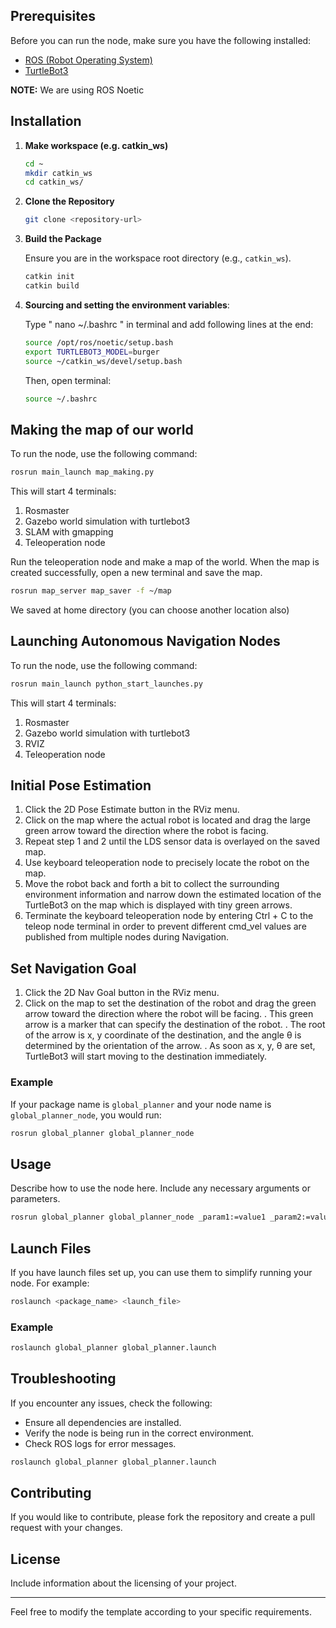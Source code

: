 ## Prerequisites

Before you can run the node, make sure you have the following installed:
- [ROS (Robot Operating System)](http://wiki.ros.org/ROS/Installation)
- [TurtleBot3](https://emanual.robotis.com/docs/en/platform/turtlebot3/quick-start/)



**NOTE:** We are using ROS Noetic

## Installation

1.  **Make workspace (e.g. catkin_ws)**

     ```bash
    cd ~
    mkdir catkin_ws
    cd catkin_ws/
    
    ```

2.  **Clone the Repository**

    ```bash
    git clone <repository-url>
    ```

3. **Build the Package**

    Ensure you are in the workspace root directory (e.g., `catkin_ws`).

    ```bash
    catkin init
    catkin build
    ```
4. **Sourcing and setting the environment variables**:

     Type " nano ~/.bashrc " in terminal and add following lines at the end:

     ```bash
    source /opt/ros/noetic/setup.bash
     export TURTLEBOT3_MODEL=burger
     source ~/catkin_ws/devel/setup.bash
    ```

     Then, open terminal:
     ```bash
    source ~/.bashrc
    ```
        

## Making the map of our world

To run the node, use the following command:

```bash
rosrun main_launch map_making.py 
```
This will start 4 terminals:
1. Rosmaster
2. Gazebo world simulation with turtlebot3
3. SLAM with gmapping
4. Teleoperation node
   
Run the teleoperation node and make a map of the world. When the map is created successfully, open a new terminal and save the map.
```bash
rosrun map_server map_saver -f ~/map 
```
We saved at home directory (you can choose another location also) 

## Launching Autonomous Navigation Nodes

To run the node, use the following command:

```bash
rosrun main_launch python_start_launches.py 
```
This will start 4 terminals:
1. Rosmaster
2. Gazebo world simulation with turtlebot3
3. RVIZ
4. Teleoperation node

## Initial Pose Estimation 

1. Click the 2D Pose Estimate button in the RViz menu.
2. Click on the map where the actual robot is located and drag the large green arrow toward the direction where the robot is facing.
3. Repeat step 1 and 2 until the LDS sensor data is overlayed on the saved map.
4. Use keyboard teleoperation node to precisely locate the robot on the map.
5. Move the robot back and forth a bit to collect the surrounding environment information and narrow down the estimated location of the TurtleBot3 on the map which is displayed with tiny green arrows.
6. Terminate the keyboard teleoperation node by entering Ctrl + C to the teleop node terminal in order to prevent different cmd_vel values are published from multiple nodes during Navigation.

## Set Navigation Goal
1. Click the 2D Nav Goal button in the RViz menu.
2. Click on the map to set the destination of the robot and drag the green arrow toward the direction where the robot will be facing.
.  This green arrow is a marker that can specify the destination of the robot.
.  The root of the arrow is x, y coordinate of the destination, and the angle θ is determined by the orientation of the arrow.
.  As soon as x, y, θ are set, TurtleBot3 will start moving to the destination immediately.

### Example

If your package name is `global_planner` and your node name is `global_planner_node`, you would run:

```bash
rosrun global_planner global_planner_node
```

## Usage

Describe how to use the node here. Include any necessary arguments or parameters.

```bash
rosrun global_planner global_planner_node _param1:=value1 _param2:=value2
```

## Launch Files

If you have launch files set up, you can use them to simplify running your node. For example:

```bash
roslaunch <package_name> <launch_file>
```

### Example

```bash
roslaunch global_planner global_planner.launch
```

## Troubleshooting

If you encounter any issues, check the following:
- Ensure all dependencies are installed.
- Verify the node is being run in the correct environment.
- Check ROS logs for error messages.

```bash
roslaunch global_planner global_planner.launch
```

## Contributing

If you would like to contribute, please fork the repository and create a pull request with your changes.

## License

Include information about the licensing of your project.

---

Feel free to modify the template according to your specific requirements.
